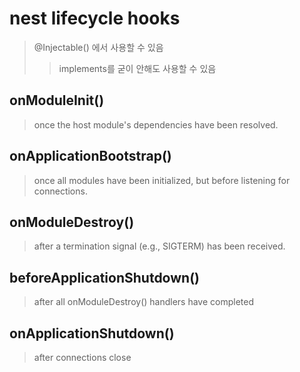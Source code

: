 # nest lifecycle hooks

> @Injectable() 에서 사용할 수 있음
>
> > implements를 굳이 안해도 사용할 수 있음

## onModuleInit()

> once the host module's dependencies have been resolved.

## onApplicationBootstrap()

> once all modules have been initialized, but before listening for connections.

## onModuleDestroy()

> after a termination signal (e.g., SIGTERM) has been received.

## beforeApplicationShutdown()

> after all onModuleDestroy() handlers have completed

## onApplicationShutdown()

> after connections close
